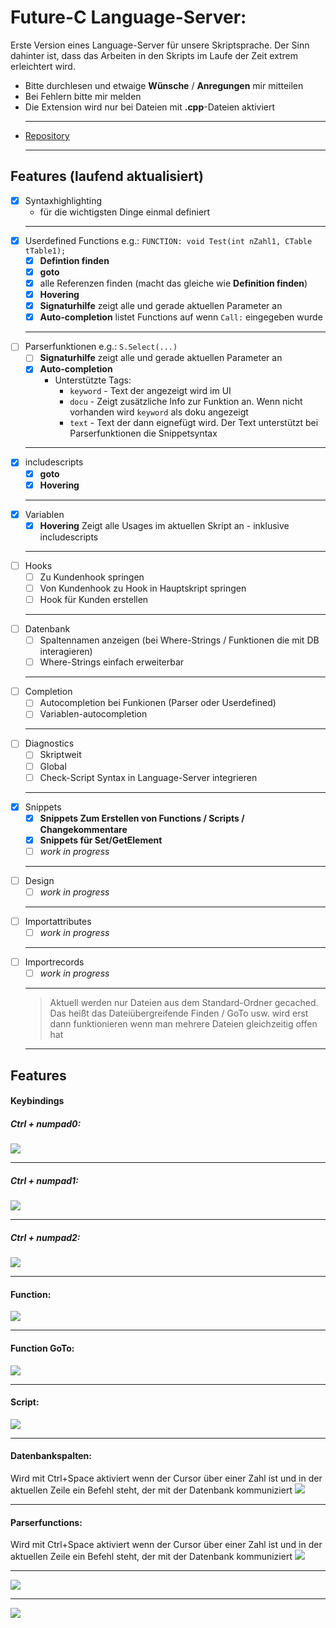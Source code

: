 # Future-C Language-Server:

Erste Version eines Language-Server für unsere Skriptsprache. Der Sinn dahinter ist, dass das Arbeiten in den Skripts im Laufe der Zeit extrem erleichtert wird.
- Bitte durchlesen und etwaige **Wünsche** / **Anregungen** mir mitteilen
- Bei Fehlern bitte mir melden
- Die Extension wird nur bei Dateien mit **.cpp**-Dateien aktiviert
  ___
- [Repository](https://github.com/Muraxon/FuturecLanguageServer)
  ___
## Features (laufend aktualisiert)
- [x] Syntaxhighlighting
  - für die wichtigsten Dinge einmal definiert
  ___
- [x] Userdefined Functions e.g.: `FUNCTION: void Test(int nZahl1, CTable tTable1);`
  - [x] **Defintion finden**
  - [x] **goto**
  - [x] alle Referenzen finden (macht das gleiche wie **Definition finden**)
  - [x] **Hovering**
  - [x] **Signaturhilfe** zeigt alle und gerade aktuellen Parameter an
  - [x] **Auto-completion** listet Functions auf wenn `Call:` eingegeben wurde
  ___
- [ ] Parserfunktionen e.g.: `S.Select(...)`
  - [ ] **Signaturhilfe** zeigt alle und gerade aktuellen Parameter an
  - [x] **Auto-completion**
    - Unterstützte Tags:
      - `keyword` - Text der angezeigt wird im UI
      - `docu` - Zeigt zusätzliche Info zur Funktion an. Wenn nicht vorhanden wird `keyword` als doku angezeigt
      - `text` - Text der dann eignefügt wird. Der Text unterstützt bei Parserfunktionen die Snippetsyntax
  ___
- [x] includescripts
  - [x] **goto**
  - [x] **Hovering**
  ___
- [x] Variablen
  - [x] **Hovering** Zeigt alle Usages im aktuellen Skript an - inklusive includescripts
  ___
- [ ] Hooks
  - [ ] Zu Kundenhook springen
  - [ ] Von Kundenhook zu Hook in Hauptskript springen
  - [ ] Hook für Kunden erstellen
  ___
- [ ] Datenbank
  - [ ] Spaltennamen anzeigen (bei Where-Strings / Funktionen die mit DB interagieren)
  - [ ] Where-Strings einfach erweiterbar
  ___
- [ ] Completion
  - [ ] Autocompletion bei Funkionen (Parser oder Userdefined)
  - [ ] Variablen-autocompletion
  ___
- [ ] Diagnostics
  - [ ] Skriptweit
  - [ ] Global
  - [ ] Check-Script Syntax in Language-Server integrieren
  ___
- [x] Snippets
  - [x] **Snippets Zum Erstellen von Functions / Scripts / Changekommentare**
  - [x] **Snippets für Set/GetElement**
  - [ ] *work in progress*
  ___
- [ ] Design
  - [ ] *work in progress*
  ___
- [ ] Importattributes
  - [ ] *work in progress*
  ___
- [ ] Importrecords
  - [ ] *work in progress*
  ___
  > Aktuell werden nur Dateien aus dem Standard-Ordner gecached.
  > Das heißt das Dateiübergreifende Finden / GoTo usw. wird erst dann funktionieren wenn man mehrere Dateien gleichzeitig offen hat
  ___
## Features
#### Keybindings
##### Ctrl + numpad0:
 ![](https://raw.githubusercontent.com/Muraxon/FuturecLanguageServer/master/demo/keybindingctrl0.gif)
  ___
##### Ctrl + numpad1:
 ![](https://raw.githubusercontent.com/Muraxon/FuturecLanguageServer/master/demo/keybindingctrl1.gif)
  ___
##### Ctrl + numpad2:
 ![](https://raw.githubusercontent.com/Muraxon/FuturecLanguageServer/master/demo/keybindingctrl2.gif)
  ___
#### Function:
 ![](https://raw.githubusercontent.com/Muraxon/FuturecLanguageServer/master/demo/functionSignatureHover.gif)
  ___
#### Function GoTo:
 ![](https://raw.githubusercontent.com/Muraxon/FuturecLanguageServer/master/demo/functionGoTo.gif)
  ___
#### Script:
 ![](https://raw.githubusercontent.com/Muraxon/FuturecLanguageServer/master/demo/ScriptHoverGoTo.gif)
  ___
#### Datenbankspalten:
Wird mit Ctrl+Space aktiviert wenn der Cursor über einer Zahl ist und in der aktuellen Zeile ein Befehl steht, der mit der Datenbank kommuniziert
 ![](https://raw.githubusercontent.com/Muraxon/FuturecLanguageServer/master/demo/databasecolumnsfind.gif)
  ___
#### Parserfunctions:
Wird mit Ctrl+Space aktiviert wenn der Cursor über einer Zahl ist und in der aktuellen Zeile ein Befehl steht, der mit der Datenbank kommuniziert
 ![](https://raw.githubusercontent.com/Muraxon/FuturecLanguageServer/master/demo/completionParserFunctions.gif)
  ___
 ![](https://raw.githubusercontent.com/Muraxon/FuturecLanguageServer/master/demo/completionParserObjectFunctions.gif)
  ___
 ![](https://raw.githubusercontent.com/Muraxon/FuturecLanguageServer/master/demo/completionUserFunction.gif)